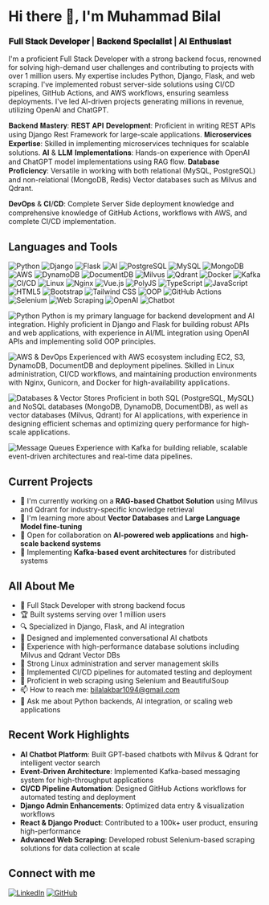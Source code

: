 # Hi there 👋, I'm Muhammad Bilal

### 𝐅𝐮𝐥𝐥 𝐒𝐭𝐚𝐜𝐤 𝐃𝐞𝐯𝐞𝐥𝐨𝐩𝐞𝐫 | 𝐁𝐚𝐜𝐤𝐞𝐧𝐝 𝐒𝐩𝐞𝐜𝐢𝐚𝐥𝐢𝐬𝐭 | 𝐀𝐈 𝐄𝐧𝐭𝐡𝐮𝐬𝐢𝐚𝐬𝐭
I'm a proficient Full Stack Developer with a strong backend focus, renowned for solving high-demand user challenges and contributing to projects with over 1 million users. My expertise includes Python, Django, Flask, and web scraping. I've implemented robust server-side solutions using CI/CD pipelines, GitHub Actions, and AWS workflows, ensuring seamless deployments. I've led AI-driven projects generating millions in revenue, utilizing OpenAI and ChatGPT.

𝐁𝐚𝐜𝐤𝐞𝐧𝐝 𝐌𝐚𝐬𝐭𝐞𝐫𝐲:
𝐑𝐄𝐒𝐓 𝐀𝐏𝐈 𝐃𝐞𝐯𝐞𝐥𝐨𝐩𝐦𝐞𝐧𝐭: Proficient in writing REST APIs using Django Rest Framework for large-scale applications.
𝐌𝐢𝐜𝐫𝐨𝐬𝐞𝐫𝐯𝐢𝐜𝐞𝐬 𝐄𝐱𝐩𝐞𝐫𝐭𝐢𝐬𝐞: Skilled in implementing microservices techniques for scalable solutions.
𝐀𝐈 & 𝐋𝐋𝐌 𝐈𝐦𝐩𝐥𝐞𝐦𝐞𝐧𝐭𝐚𝐭𝐢𝐨𝐧𝐬: Hands-on experience with OpenAI and ChatGPT model implementations using RAG flow.
𝐃𝐚𝐭𝐚𝐛𝐚𝐬𝐞 𝐏𝐫𝐨𝐟𝐢𝐜𝐢𝐞𝐧𝐜𝐲: Versatile in working with both relational (MySQL, PostgreSQL) and non-relational (MongoDB, Redis) Vector databases such as Milvus and Qdrant.

𝐃𝐞𝐯𝐎𝐩𝐬 & 𝐂𝐈/𝐂𝐃: Complete Server Side deployment knowledge and comprehensive knowledge of GitHub Actions, workflows with AWS, and complete CI/CD implementation.

## Languages and Tools

![Python](https://img.shields.io/badge/-Python-3776AB?style=flat&logo=python&logoColor=white)
![Django](https://img.shields.io/badge/-Django-092E20?style=flat&logo=django&logoColor=white)
![Flask](https://img.shields.io/badge/-Flask-000000?style=flat&logo=flask&logoColor=white)
![AI](https://img.shields.io/badge/-AI-FF5A5F?style=flat&logo=ai&logoColor=white)
![PostgreSQL](https://img.shields.io/badge/-PostgreSQL-336791?style=flat&logo=postgresql&logoColor=white)
![MySQL](https://img.shields.io/badge/-MySQL-4479A1?style=flat&logo=mysql&logoColor=white)
![MongoDB](https://img.shields.io/badge/-MongoDB-47A248?style=flat&logo=mongodb&logoColor=white)
![AWS](https://img.shields.io/badge/Amazon_AWS-FF9900?style=flat&logo=amazonaws&logoColor=white)
![DynamoDB](https://img.shields.io/badge/-DynamoDB-4053D6?style=flat&logo=amazon-dynamodb&logoColor=white)
![DocumentDB](https://img.shields.io/badge/-DocumentDB-232F3E?style=flat&logo=amazon-aws&logoColor=white)
![Milvus](https://img.shields.io/badge/-Milvus-00A1EA?style=flat&logo=vector-database&logoColor=white)
![Qdrant](https://img.shields.io/badge/-Qdrant-FF4F64?style=flat&logo=vector-database&logoColor=white)
![Docker](https://img.shields.io/badge/-Docker-2496ED?style=flat&logo=docker&logoColor=white)
![Kafka](https://img.shields.io/badge/-Kafka-231F20?style=flat&logo=apache-kafka&logoColor=white)
![CI/CD](https://img.shields.io/badge/-CI/CD-2088FF?style=flat&logo=github-actions&logoColor=white)
![Linux](https://img.shields.io/badge/-Linux-FCC624?style=flat&logo=linux&logoColor=black)
![Nginx](https://img.shields.io/badge/-NGINX-009639?style=flat&logo=nginx&logoColor=white)
![Vue.js](https://img.shields.io/badge/-Vue.js-4FC08D?style=flat&logo=vue-dot-js&logoColor=white)
![PolyJS](https://img.shields.io/badge/-PolyJS-F55247?style=flat&logo=javascript&logoColor=white)
![TypeScript](https://img.shields.io/badge/-TypeScript-3178C6?style=flat&logo=typescript&logoColor=white)
![JavaScript](https://img.shields.io/badge/-JavaScript-F7DF1E?style=flat&logo=javascript&logoColor=black)
![HTML5](https://img.shields.io/badge/-HTML5-E34F26?style=flat&logo=html5&logoColor=white)
![Bootstrap](https://img.shields.io/badge/-Bootstrap-7952B3?style=flat&logo=bootstrap&logoColor=white)
![Tailwind CSS](https://img.shields.io/badge/-Tailwind_CSS-38B2AC?style=flat&logo=tailwind-css&logoColor=white)
![OOP](https://img.shields.io/badge/-OOP-3776AB?style=flat&logo=object-oriented-programming&logoColor=white)
![GitHub Actions](https://img.shields.io/badge/-GitHub_Actions-2088FF?style=flat&logo=github-actions&logoColor=white)
![Selenium](https://img.shields.io/badge/-Selenium-43B02A?style=flat&logo=selenium&logoColor=white)
![Web Scraping](https://img.shields.io/badge/-Web_Scraping-14B8A6?style=flat&logo=scraping&logoColor=white)
![OpenAI](https://img.shields.io/badge/-OpenAI-412991?style=flat&logo=openai&logoColor=white)
![Chatbot](https://img.shields.io/badge/-Chatbot-0066FF?style=flat&logo=chatbot&logoColor=white)

![Python](https://img.shields.io/badge/-Python-3776AB?style=flat&logo=python&logoColor=white) 
Python is my primary language for backend development and AI integration. Highly proficient in Django and Flask for building robust APIs and web applications, with experience in AI/ML integration using OpenAI APIs and implementing solid OOP principles.

![AWS & DevOps](https://img.shields.io/badge/AWS_&_DevOps-FF9900?style=flat&logo=amazonaws&logoColor=white)
Experienced with AWS ecosystem including EC2, S3, DynamoDB, DocumentDB and deployment pipelines. Skilled in Linux administration, CI/CD workflows, and maintaining production environments with Nginx, Gunicorn, and Docker for high-availability applications.

![Databases & Vector Stores](https://img.shields.io/badge/-Databases_&_Vector_Stores-025E8C?style=flat&logo=database&logoColor=white)
Proficient in both SQL (PostgreSQL, MySQL) and NoSQL databases (MongoDB, DynamoDB, DocumentDB), as well as vector databases (Milvus, Qdrant) for AI applications, with experience in designing efficient schemas and optimizing query performance for high-scale applications.

![Message Queues](https://img.shields.io/badge/-Message_Queues-231F20?style=flat&logo=apache-kafka&logoColor=white)
Experience with Kafka for building reliable, scalable event-driven architectures and real-time data pipelines.

## Current Projects

- 🔭 I'm currently working on a **RAG-based Chatbot Solution** using Milvus and Qdrant for industry-specific knowledge retrieval
- 🌱 I'm learning more about **Vector Databases** and **Large Language Model fine-tuning**
- 👯 Open for collaboration on **AI-powered web applications** and **high-scale backend systems**
- 🔄 Implementing **Kafka-based event architectures** for distributed systems

## All About Me

- 💼 Full Stack Developer with strong backend focus
- 🏆 Built systems serving over 1 million users
- 🔍 Specialized in Django, Flask, and AI integration
- 🤖 Designed and implemented conversational AI chatbots
- 🚀 Experience with high-performance database solutions including Milvus and Qdrant Vector DBs
- 🐧 Strong Linux administration and server management skills
- 🔄 Implemented CI/CD pipelines for automated testing and deployment
- 💬 Proficient in web scraping using Selenium and BeautifulSoup
- 📫 How to reach me: [bilalakbar1094@gmail.com](mailto:bilalakbar1094@gmail.com)
- 💬 Ask me about Python backends, AI integration, or scaling web applications

## Recent Work Highlights

- **AI Chatbot Platform**: Built GPT-based chatbots with Milvus & Qdrant for intelligent vector search
- **Event-Driven Architecture**: Implemented Kafka-based messaging system for high-throughput applications
- **CI/CD Pipeline Automation**: Designed GitHub Actions workflows for automated testing and deployment
- **Django Admin Enhancements**: Optimized data entry & visualization workflows
- **React & Django Product**: Contributed to a 100k+ user product, ensuring high-performance
- **Advanced Web Scraping**: Developed robust Selenium-based scraping solutions for data collection at scale

## Connect with me

[![LinkedIn](https://img.shields.io/badge/-Muhammad_Bilal-0077B5?style=flat&logo=linkedin&logoColor=white)](https://www.linkedin.com/in/muhammadb1094/)
[![GitHub](https://img.shields.io/badge/-Muhammadb1094-181717?style=flat&logo=github&logoColor=white)](https://github.com/Muhammadb1094)
